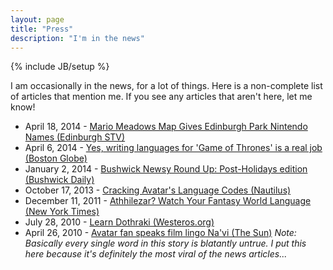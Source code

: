 ```yaml
---
layout: page
title: "Press"
description: "I'm in the news"
---
```

{% include JB/setup %}

I am occasionally in the news, for a lot of things. Here is a non-complete list of articles that mention me. If you see any articles that aren't here, let me know!

* April 18, 2014 - [Mario Meadows Map Gives Edinburgh Park Nintendo Names (Edinburgh STV)](http://edinburgh.stv.tv/articles/272112-mario-meadows-map-gives-edinburgh-park-nintendo-names/?fromstreampost=100166)
* April 6, 2014 - [Yes, writing languages for 'Game of Thrones' is a real job (Boston Globe)](http://www.bostonglobe.com/ideas/2014/04/05/yes-writing-languages-for-game-thrones-real-job/4eyOZKW5EVL6Mt8qBQJ20L/story.html)
* January 2, 2014 - [Bushwick Newsy Round Up: Post-Holidays edition (Bushwick Daily)](http://bushwickdaily.com/2014/01/bushwick-newsy-round-up-post-holidays-edition/)
* October 17, 2013 - [Cracking Avatar's Language Codes (Nautilus)](http://nautil.us/issue/6/secret-codes/cracking-avatars-language-codes)
* December 11, 2011 - [Athhilezar? Watch Your Fantasy World Language (New York Times)](http://www.nytimes.com/2011/12/12/arts/television/in-game-of-thrones-a-language-to-make-the-world-feel-real.html?pagewanted=all)
* July 28, 2010 - [Learn Dothraki (Westeros.org)](http://www.westeros.org/GoT/News/Entry/Learn_Dothraki)
* April 26, 2010 - [Avatar fan speaks film lingo Na'vi (The Sun)](http://www.thesun.co.uk/sol/homepage/news/2946833/Avatar-fan-speaks-film-lingo-Navi.html) _Note: Basically every single word in this story is blatantly untrue. I put this here because it's definitely the most viral of the news articles..._